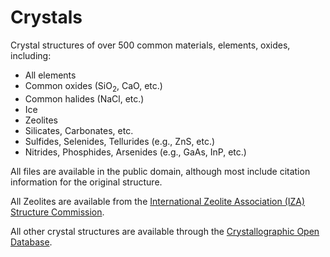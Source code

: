 # Crystals

Crystal structures of over 500 common materials, elements, oxides, including:

* All elements
* Common oxides (SiO<sub>2</sub>, CaO, etc.)
* Common halides (NaCl, etc.)
* Ice
* Zeolites
* Silicates, Carbonates, etc.
* Sulfides, Selenides, Tellurides (e.g., ZnS, etc.)
* Nitrides, Phosphides, Arsenides (e.g., GaAs, InP, etc.)

All files are available in the public domain, although most include citation information
for the original structure.

All Zeolites are available from the [International Zeolite Association (IZA)
Structure Commission](https://www.iza-structure.org/databases/).

All other crystal structures are available through the [Crystallographic Open
Database](https://www.crystallography.net/cod/).
